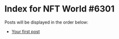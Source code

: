 # Index for NFT World #6301
Posts will be displayed in the order below:

- [Your first post](./001-first.md)

